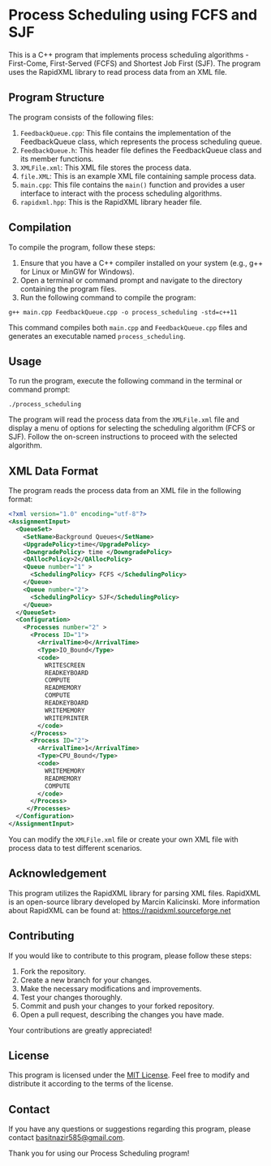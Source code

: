 # Process Scheduling using FCFS and SJF

This is a C++ program that implements process scheduling algorithms - First-Come, First-Served (FCFS) and Shortest Job First (SJF). The program uses the RapidXML library to read process data from an XML file.

## Program Structure

The program consists of the following files:

1. `FeedbackQueue.cpp`: This file contains the implementation of the FeedbackQueue class, which represents the process scheduling queue.
2. `FeedbackQueue.h`: This header file defines the FeedbackQueue class and its member functions.
3. `XMLFile.xml`: This XML file stores the process data.
4. `file.XML`: This is an example XML file containing sample process data.
5. `main.cpp`: This file contains the `main()` function and provides a user interface to interact with the process scheduling algorithms.
6. `rapidxml.hpp`: This is the RapidXML library header file.

## Compilation

To compile the program, follow these steps:

1. Ensure that you have a C++ compiler installed on your system (e.g., g++ for Linux or MinGW for Windows).
2. Open a terminal or command prompt and navigate to the directory containing the program files.
3. Run the following command to compile the program:

```shell
g++ main.cpp FeedbackQueue.cpp -o process_scheduling -std=c++11
```

This command compiles both `main.cpp` and `FeedbackQueue.cpp` files and generates an executable named `process_scheduling`.

## Usage

To run the program, execute the following command in the terminal or command prompt:

```shell
./process_scheduling
```

The program will read the process data from the `XMLFile.xml` file and display a menu of options for selecting the scheduling algorithm (FCFS or SJF). Follow the on-screen instructions to proceed with the selected algorithm.

## XML Data Format

The program reads the process data from an XML file in the following format:

```xml
<?xml version="1.0" encoding="utf-8"?>
<AssignmentInput>
  <QueueSet>
    <SetName>Background Queues</SetName>
    <UpgradePolicy>time</UpgradePolicy>
    <DowngradePolicy> time </DowngradePolicy>
    <QAllocPolicy>2</QAllocPolicy>
    <Queue number="1" >
      <SchedulingPolicy> FCFS </SchedulingPolicy>
    </Queue>
    <Queue number="2">
      <SchedulingPolicy> SJF</SchedulingPolicy>
    </Queue>
  </QueueSet>
  <Configuration>
    <Processes number="2" >
      <Process ID="1">
        <ArrivalTime>0</ArrivalTime>
        <Type>IO_Bound</Type>
        <code>
          WRITESCREEN
          READKEYBOARD
          COMPUTE
          READMEMORY
          COMPUTE
          READKEYBOARD
          WRITEMEMORY
          WRITEPRINTER
        </code>
      </Process>
      <Process ID="2">
        <ArrivalTime>1</ArrivalTime>
        <Type>CPU_Bound</Type>
        <code>
          WRITEMEMORY
          READMEMORY
          COMPUTE
        </code>
      </Process>
     </Processes>
  </Configuration>
</AssignmentInput>
```

You can modify the `XMLFile.xml` file or create your own XML file with process data to test different scenarios.

## Acknowledgement
This program utilizes the RapidXML library for parsing XML files. RapidXML is an open-source library developed by Marcin Kalicinski. More information about RapidXML can be found at: https://rapidxml.sourceforge.net

## Contributing

If you would like to contribute to this program, please follow these steps:

1. Fork the repository.
2. Create a new branch for your changes.
3. Make the necessary modifications and improvements.
4. Test your changes thoroughly.
5. Commit and push your changes to your forked repository.
6. Open a pull request, describing the changes you have made.

Your contributions are greatly appreciated!

## License

This program is licensed under the [MIT License](LICENSE). Feel free to modify and distribute it according to the terms of the license.

## Contact

If you have any questions or suggestions regarding this program, please contact basitnazir585@gmail.com.

Thank you for using our Process Scheduling program!
